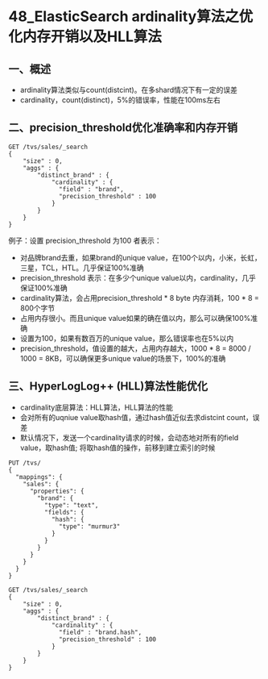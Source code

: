 # 48_ElasticSearch ardinality算法之优化内存开销以及HLL算法 

## 一、概述

* ardinality算法类似与count(distcint)。在多shard情况下有一定的误差
* cardinality，count(distinct)，5%的错误率，性能在100ms左右

## 二、precision_threshold优化准确率和内存开销

```
GET /tvs/sales/_search
{
    "size" : 0,
    "aggs" : {
        "distinct_brand" : {
            "cardinality" : {
              "field" : "brand",
              "precision_threshold" : 100 
            }
        }
    }
}

```
例子：设置 precision_threshold 为100 者表示：

* 对品牌brand去重，如果brand的unique value，在100个以内，小米，长虹，三星，TCL，HTL。几乎保证100%准确
* precision_threshold 表示：在多少个unique value以内，cardinality，几乎保证100%准确
* cardinality算法，会占用precision_threshold * 8 byte 内存消耗，100 * 8 = 800个字节
* 占用内存很小。而且unique value如果的确在值以内，那么可以确保100%准确
* 设置为100，如果有数百万的unique value，那么错误率也在5%以内
* precision_threshold，值设置的越大，占用内存越大，1000 * 8 = 8000 / 1000 = 8KB，可以确保更多unique value的场景下，100%的准确


## 三、HyperLogLog++ (HLL)算法性能优化

* cardinality底层算法：HLL算法，HLL算法的性能
* 会对所有的uqniue value取hash值，通过hash值近似去求distcint count，误差
* 默认情况下，发送一个cardinality请求的时候，会动态地对所有的field value，取hash值; 将取hash值的操作，前移到建立索引的时候

```
PUT /tvs/
{
  "mappings": {
    "sales": {
      "properties": {
        "brand": {
          "type": "text",
          "fields": {
            "hash": {
              "type": "murmur3" 
            }
          }
        }
      }
    }
  }
}

```

```
GET /tvs/sales/_search
{
    "size" : 0,
    "aggs" : {
        "distinct_brand" : {
            "cardinality" : {
              "field" : "brand.hash",
              "precision_threshold" : 100 
            }
        }
    }
}

```
